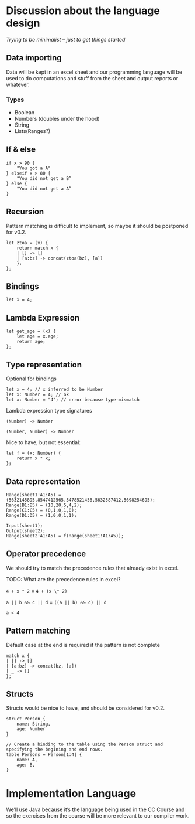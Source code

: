 # Discussion about the language design

_Trying to be minimalist – just to get things started_

## Data importing

Data will be kept in an excel sheet and our programming language will be used to do computations and stuff from the sheet and output reports or whatever.

### Types

- Boolean
- Numbers (doubles under the hood)
- String
- Lists(Ranges?)

## If & else

```
if x > 90 {
    "You got a A"
} elseif x > 80 {
    "You did not get a B”
} else {
    "You did not get a A”
}
```

## Recursion

Pattern matching is difficult to implement, so maybe it should be postponed for v0.2.

```
let ztoa = (x) {
    return match x {
    | [] -> []
    | [a:bz] -> concat(ztoa(bz), [a])
    };
};
```

## Bindings

```
let x = 4;
```

## Lambda Expression

```
let get_age = (x) {
    let age = x.age;
    return age;
};
```

## Type representation

Optional for bindings

```
let x = 4; // x inferred to be Number
let x: Number = 4; // ok
let x: Number = "4"; // error because type-mismatch
```

Lambda expression type signatures

```
(Number) -> Number
```

```
(Number, Number) -> Number
```

Nice to have, but not essential:

```
let f = (x: Number) {
    return x * x;
};
```

## Data representation

```
Range(sheet1!A1:A5) = (5632145895,8547412565,5478521456,5632587412,5698254695);
Range(B1:B5) = (10,20,5,4,2);
Range(C1:C5) = (0,1,0,1,0);
Range(D1:D5) = (1,0,0,1,1);
```

```
Input(sheet1);
Output(sheet2);
Range(sheet2!A1:A5) = f(Range(sheet1!A1:A5));
```

## Operator precedence

We should try to match the precedence rules that already exist in excel.

TODO: What are the precedence rules in excel?

`4 + x * 2` = `4 + (x \* 2)`

`a || b && c || d` = `((a || b) && c) || d`

`a < 4`

## Pattern matching

Default case at the end is required if the pattern is not complete

```
match x {
| [] -> []
| [a:bz] -> concat(bz, [a])
| _ -> []
};
```

## Structs

Structs would be nice to have, and should be considered for v0.2.

```
struct Person {
    name: String,
    age: Number
}

// Create a binding to the table using the Person struct and specifying the begining and end rows.
table Persons = Person[1:4] {
    name: A,
    age: B,
}
```

# Implementation Language

We’ll use Java because it’s the language being used in the CC Course and so the exercises from the course will be more relevant to our compiler work.
